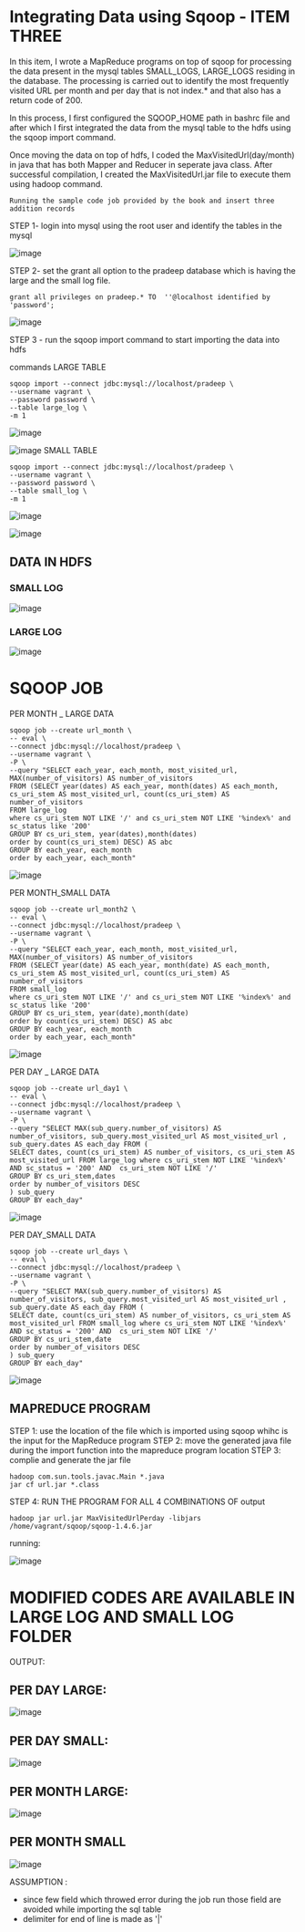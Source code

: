 # Integrating Data using Sqoop - ITEM THREE

In this item, I wrote a MapReduce programs on top of sqoop for processing the data present in the mysql tables SMALL_LOGS, LARGE_LOGS residing in the database. The processing is carried out to identify the most frequently visited URL per month and per day that is not index.* and that also has a return code of 200.

In this process, I first configured the SQOOP_HOME path in bashrc file and after which I first integrated the data from the mysql table to the hdfs using the sqoop import command.

Once moving the data on top of hdfs, I coded the MaxVisitedUrl(day/month) in java that has both Mapper and Reducer in seperate java class. After successful compilation, I created the MaxVisitedUrl.jar file to execute them using hadoop command.

```
Running the sample code job provided by the book and insert three addition records 
```

STEP 1- login into mysql using the root user and identify the tables in the mysql

![image](https://github.com/illinoistech-itm/pmohan3/blob/master/itmd521/week-13/item-03/images/sql.PNG "Optional title")

STEP 2- set the grant all option to the pradeep database which is having the large and the small log file. 

```
grant all privileges on pradeep.* TO  ''@localhost identified by 'password';
```
![image](https://github.com/illinoistech-itm/pmohan3/blob/master/itmd521/week-13/item-03/images/grant.PNG "Optional title")


STEP 3 - run the sqoop import command to start importing the data into hdfs

commands
LARGE TABLE
```
sqoop import --connect jdbc:mysql://localhost/pradeep \
--username vagrant \
--password password \
--table large_log \
-m 1 

```
![image](https://github.com/illinoistech-itm/pmohan3/blob/master/itmd521/week-13/item-03/images/largre_import1.PNG "Optional title")

![image](https://github.com/illinoistech-itm/pmohan3/blob/master/itmd521/week-13/item-03/images/largre_import2.PNG "Optional title")
SMALL TABLE

```
sqoop import --connect jdbc:mysql://localhost/pradeep \
--username vagrant \
--password password \
--table small_log \
-m 1 
```
![image](https://github.com/illinoistech-itm/pmohan3/blob/master/itmd521/week-13/item-03/images/small_import1.PNG "Optional title")

![image](https://github.com/illinoistech-itm/pmohan3/blob/master/itmd521/week-13/item-03/images/small_import2.PNG "Optional title")

## DATA IN HDFS

### SMALL LOG

![image](https://github.com/illinoistech-itm/pmohan3/blob/master/itmd521/week-13/item-03/images/cat_large.PNG "Optional title")
### LARGE LOG

![image](https://github.com/illinoistech-itm/pmohan3/blob/master/itmd521/week-13/item-03/images/cat_small.PNG "Optional title")

# SQOOP JOB


PER MONTH _ LARGE DATA
```
sqoop job --create url_month \
-- eval \
--connect jdbc:mysql://localhost/pradeep \
--username vagrant \
-P \
--query "SELECT each_year, each_month, most_visited_url, MAX(number_of_visitors) AS number_of_visitors
FROM (SELECT year(dates) AS each_year, month(dates) AS each_month, cs_uri_stem AS most_visited_url, count(cs_uri_stem) AS number_of_visitors
FROM large_log
where cs_uri_stem NOT LIKE '/' and cs_uri_stem NOT LIKE '%index%' and sc_status like '200'
GROUP BY cs_uri_stem, year(dates),month(dates)
order by count(cs_uri_stem) DESC) AS abc
GROUP BY each_year, each_month
order by each_year, each_month"
```
![image](https://github.com/illinoistech-itm/pmohan3/blob/master/itmd521/week-13/item-03/images/permonth_L.PNG "Optional title")



PER MONTH_SMALL DATA
```
sqoop job --create url_month2 \
-- eval \
--connect jdbc:mysql://localhost/pradeep \
--username vagrant \
-P \
--query "SELECT each_year, each_month, most_visited_url, MAX(number_of_visitors) AS number_of_visitors
FROM (SELECT year(date) AS each_year, month(date) AS each_month, cs_uri_stem AS most_visited_url, count(cs_uri_stem) AS number_of_visitors
FROM small_log
where cs_uri_stem NOT LIKE '/' and cs_uri_stem NOT LIKE '%index%' and sc_status like '200'
GROUP BY cs_uri_stem, year(date),month(date)
order by count(cs_uri_stem) DESC) AS abc
GROUP BY each_year, each_month
order by each_year, each_month"
```
![image](https://github.com/illinoistech-itm/pmohan3/blob/master/itmd521/week-13/item-03/images/permonth_S.PNG "Optional title")


PER DAY _ LARGE DATA
```
sqoop job --create url_day1 \
-- eval \
--connect jdbc:mysql://localhost/pradeep \
--username vagrant \
-P \
--query "SELECT MAX(sub_query.number_of_visitors) AS number_of_visitors, sub_query.most_visited_url AS most_visited_url , sub_query.dates AS each_day FROM (
SELECT dates, count(cs_uri_stem) AS number_of_visitors, cs_uri_stem AS most_visited_url FROM large_log where cs_uri_stem NOT LIKE '%index%' AND sc_status = '200' AND  cs_uri_stem NOT LIKE '/'
GROUP BY cs_uri_stem,dates
order by number_of_visitors DESC
) sub_query
GROUP BY each_day"
```
![image](https://github.com/illinoistech-itm/pmohan3/blob/master/itmd521/week-13/item-03/images/perday_L.PNG "Optional title")



PER DAY_SMALL DATA
```
sqoop job --create url_days \
-- eval \
--connect jdbc:mysql://localhost/pradeep \
--username vagrant \
-P \
--query "SELECT MAX(sub_query.number_of_visitors) AS number_of_visitors, sub_query.most_visited_url AS most_visited_url , sub_query.date AS each_day FROM (
SELECT date, count(cs_uri_stem) AS number_of_visitors, cs_uri_stem AS most_visited_url FROM small_log where cs_uri_stem NOT LIKE '%index%' AND sc_status = '200' AND  cs_uri_stem NOT LIKE '/'
GROUP BY cs_uri_stem,date
order by number_of_visitors DESC
) sub_query
GROUP BY each_day"
```

![image](https://github.com/illinoistech-itm/pmohan3/blob/master/itmd521/week-13/item-03/images/perday_S.PNG "Optional title")




## MAPREDUCE PROGRAM

STEP 1: use the location of the file which  is imported using sqoop whihc is the input for the MapReduce program
STEP 2: move the generated java file during the import function into the mapreduce program location 
STEP 3: complie and generate the jar file

```
hadoop com.sun.tools.javac.Main *.java
jar cf url.jar *.class

```

STEP 4: RUN THE PROGRAM FOR ALL 4 COMBINATIONS OF output

```
hadoop jar url.jar MaxVisitedUrlPerday -libjars /home/vagrant/sqoop/sqoop-1.4.6.jar

```
running: 

![image](https://github.com/illinoistech-itm/pmohan3/blob/master/itmd521/week-13/item-03/images/run1.PNG "Optional title")

# MODIFIED CODES ARE AVAILABLE IN LARGE LOG AND SMALL LOG FOLDER

OUTPUT:

## PER DAY LARGE:
![image](https://github.com/illinoistech-itm/pmohan3/blob/master/itmd521/week-13/item-03/images/perday_L_op.PNG "Optional title")

## PER DAY SMALL:
![image](https://github.com/illinoistech-itm/pmohan3/blob/master/itmd521/week-13/item-03/images/perday_S_op.PNG "Optional title")

## PER MONTH LARGE:
![image](https://github.com/illinoistech-itm/pmohan3/blob/master/itmd521/week-13/item-03/images/permonth_L_op.PNG "Optional title")

## PER MONTH SMALL
![image](https://github.com/illinoistech-itm/pmohan3/blob/master/itmd521/week-13/item-03/images/permonth_S_op.PNG "Optional title")

ASSUMPTION : 
- since few field which throwed error during the job run those field are avoided while importing the sql table
- delimiter for end of line is made as '|'

